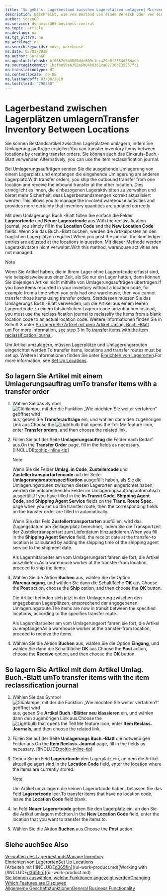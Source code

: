 ```yaml
---
title: "So geht's: Lagerbestand zwischen Lagerplätzen umlagern| Microsoft Docs"
description: Beschreibt, wie vom Bestand von einem Bereich oder von einem Lager an einen anderen Ort umgebucht wird, entweder mit dem Umlagerungs Buch.-Blatt mit oder den Umlagerungsaufträgen.
author: SorenGP
ms.service: dynamics365-business-central
ms.topic: article
ms.devlang: na
ms.tgt_pltfrm: na
ms.workload: na
ms.search.keywords: move, warehouse
ms.date: 03/01/2019
ms.author: SorenGP
ms.openlocfilehash: bf0687d5b3000dde609c1eca29a0f2534d384ada
ms.sourcegitcommit: 1bcfaa99ea302e6b84b8361ca02730b135557fc1
ms.translationtype: HT
ms.contentlocale: de-DE
ms.lasthandoff: 03/08/2019
ms.locfileid: "798380"
---
```

# <a name="transfer-inventory-between-locations"></a><span data-ttu-id="5e291-103">Lagerbestand zwischen Lagerplätzen umlagern</span><span class="sxs-lookup"><span data-stu-id="5e291-103">Transfer Inventory Between Locations</span></span>
<span data-ttu-id="5e291-104">Sie können Bestandsartikel zwischen Lagerplätzen umlagern, indem Sie Umlagerungsaufträge erstellen.</span><span class="sxs-lookup"><span data-stu-id="5e291-104">You can transfer inventory items between locations by creating transfer orders.</span></span> <span data-ttu-id="5e291-105">Sie können auch das Einkaufs-Buch.-Blatt verwenden.</span><span class="sxs-lookup"><span data-stu-id="5e291-105">Alternatively, you can use the item reclassification journal.</span></span>

<span data-ttu-id="5e291-106">Bei Umlagerungsaufträgen senden Sie die ausgehende Umlagerung von einem Lagerplatz und empfangen die eingehende Umlagerung am anderen Lagerplatz.</span><span class="sxs-lookup"><span data-stu-id="5e291-106">With transfer orders, you ship the outbound transfer from one location and receive the inbound transfer at the other location.</span></span> <span data-ttu-id="5e291-107">Dies ermöglicht es Ihnen, die einbezogenen Lageraktivitäten zu verwalten und bietet mehr Sicherheit, dass Lagerbestandsmengen korrekt aktualisiert werden.</span><span class="sxs-lookup"><span data-stu-id="5e291-107">This allows you to manage the involved warehouse activities and provides more certainty that inventory quantities are updated correctly.</span></span>

<span data-ttu-id="5e291-108">Mit dem Umlagerungs Buch.-Blatt füllen Sie einfach die Felder **Lagerortcode** und **Neuer Lagerortcode** aus.</span><span class="sxs-lookup"><span data-stu-id="5e291-108">With the reclassification journal, you simply fill in the **Location Code** and the **New Location Code** fields.</span></span> <span data-ttu-id="5e291-109">Wenn Sie das Buch.-Blatt buchen, werden die Artikelposten an den fraglichen Lagerplätzen reguliert.</span><span class="sxs-lookup"><span data-stu-id="5e291-109">When you post the journal, the item ledger entries are adjusted at the locations in question.</span></span> <span data-ttu-id="5e291-110">Mit dieser Methode werden Lageraktivitäten nicht verwaltet.</span><span class="sxs-lookup"><span data-stu-id="5e291-110">With this method, warehouse activities are not managed.</span></span>

> [!NOTE]  
>   <span data-ttu-id="5e291-111">Wenn Sie Artikel haben, die in Ihrem Lager ohne Lagerortcode erfasst sind, wie beispielsweise aus einer Zeit, als Sie nur ein Lager hatten, dann können Sie diejenigen Artikel nicht mithilfe von Umlagerungsaufträgen übertragen.</span><span class="sxs-lookup"><span data-stu-id="5e291-111">If you have items recorded in your inventory without a location code, for example from a time when you only had one warehouse, then you cannot transfer those items using transfer orders.</span></span> <span data-ttu-id="5e291-112">Stattdessen müssen Sie das Umlagerungs Buch.-Blatt verwenden, um die Artikel aus einem leeren Lagerortcode zu einem tatsächlichen Lagerortcode umzubuchen.</span><span class="sxs-lookup"><span data-stu-id="5e291-112">Instead, you must use the reclassification journal to reclassify the items from a blank location code to an actual location code.</span></span>  <span data-ttu-id="5e291-113">Weitere Informationen finden Sie in Schritt 3 unter [So lagern Sie Artikel mit dem Artikel Umlag. Buch.-Blatt um](inventory-how-transfer-between-locations.md#to-transfer-items-with-the-item-reclassification-journal).</span><span class="sxs-lookup"><span data-stu-id="5e291-113">For more information, see step 3 in [To transfer items with the item reclassification journal](inventory-how-transfer-between-locations.md#to-transfer-items-with-the-item-reclassification-journal).</span></span>

<span data-ttu-id="5e291-114">Um Artikel umzulagern, müssen Lagerplätze und Umlagerungsrouten eingerichtet werden.</span><span class="sxs-lookup"><span data-stu-id="5e291-114">To transfer items, locations and transfer routes must be set up.</span></span> <span data-ttu-id="5e291-115">Weitere Informationen finden Sie unter [Einrichten von Lagerorten](inventory-how-setup-locations.md).</span><span class="sxs-lookup"><span data-stu-id="5e291-115">For more information, see [Set Up Locations](inventory-how-setup-locations.md).</span></span>

## <a name="to-transfer-items-with-a-transfer-order"></a><span data-ttu-id="5e291-116">So lagern Sie Artikel mit einem Umlagerungsauftrag um</span><span class="sxs-lookup"><span data-stu-id="5e291-116">To transfer items with a transfer order</span></span>
1. <span data-ttu-id="5e291-117">Wählen Sie das Symbol ![Glühlampe, mit der die Funktion „Wie möchten Sie weiter verfahren“ geöffnet wird](media/ui-search/search_small.png "Wie möchten Sie weiter verfahren?") aus, geben Sie **Transferaufträge** ein, und wählen dann den zugehörigen Link aus.</span><span class="sxs-lookup"><span data-stu-id="5e291-117">Choose the ![Lightbulb that opens the Tell Me feature](media/ui-search/search_small.png "Tell me what you want to do") icon, enter **Transfer orders**, and then choose the related link.</span></span>
2. <span data-ttu-id="5e291-118">Füllen Sie auf der Seite **Umlagerungsauftrag** die Felder nach Bedarf aus.</span><span class="sxs-lookup"><span data-stu-id="5e291-118">On the **Transfer Order** page, fill in the fields as necessary.</span></span> [!INCLUDE[tooltip-inline-tip](includes/tooltip-inline-tip_md.md)]

    > [!NOTE]  
    >   <span data-ttu-id="5e291-119">Wenn Sie die Felder **Umlag. in Code**, **Zustellercode** und **Zustellertransportartencode** auf der Seite **Umlagerungsroutenspezifikation** ausgefüllt haben, als Sie die Umlagerungsrouten zwischen diesen Lagerorten eingerichtet haben, werden die entsprechenden Felder im Umlagerungsauftrag automatisch ausgefüllt.</span><span class="sxs-lookup"><span data-stu-id="5e291-119">If you have filled in the **In-Transit Code**, **Shipping Agent Code**, and **Shipping Agent Service** fields on the **Trans. Route Spec.** page when you set up the transfer route, then the corresponding fields on the transfer order are filled in automatically.</span></span>

    <span data-ttu-id="5e291-120">Wenn Sie das Feld **Zustellertransportarten** ausfüllen, wird das Zugangsdatum am Ziellagerplatz berechnet, indem Sie die Transportzeit der Zustellertransportart zum Lieferdatum hinzuaddieren.</span><span class="sxs-lookup"><span data-stu-id="5e291-120">When you fill in the **Shipping Agent Service** field, the receipt date at the transfer-to location is calculated by adding the shipping time of the shipping agent service to the shipment date.</span></span>

    <span data-ttu-id="5e291-121">Als Lagermitarbeiter am vom Umlagerungsort fahren sie fort, die Artikel auszuliefern.</span><span class="sxs-lookup"><span data-stu-id="5e291-121">As a warehouse worker at the transfer-from location, proceed to ship the items.</span></span>
3. <span data-ttu-id="5e291-122">Wählen Sie die Aktion **Buchen** aus, wählen Sie die Option **Warenausgang**, und wählen Sie dann die Schaltfläche **OK** aus.</span><span class="sxs-lookup"><span data-stu-id="5e291-122">Choose the **Post** action, choose the **Ship** option, and then choose the **OK** button.</span></span>

    <span data-ttu-id="5e291-123">Die Artikel befinden sich jetzt in der Umlagerung zwischen den angegebenen Lagerplätzen, entsprechend der angegebenen Umlagerungsroute.</span><span class="sxs-lookup"><span data-stu-id="5e291-123">The items are now in transit between the specified locations, according to the specifies transfer route.</span></span>

    <span data-ttu-id="5e291-124">Als Lagermitarbeiter am vom Umlagerungsort fahren sie fort, die Artikel zu empfangen</span><span class="sxs-lookup"><span data-stu-id="5e291-124">As a warehouse worker at the transfer-from location, proceed to receive the items.</span></span>
4. <span data-ttu-id="5e291-125">Wählen Sie die Aktion **Buchen** aus, wählen Sie die Option **Eingang**, und wählen Sie dann die Schaltfläche **OK** aus.</span><span class="sxs-lookup"><span data-stu-id="5e291-125">Choose the **Post** action, choose the **Receive** option, and then choose the **OK** button.</span></span>

## <a name="to-transfer-items-with-the-item-reclassification-journal"></a><span data-ttu-id="5e291-126">So lagern Sie Artikel mit dem Artikel Umlag. Buch.-Blatt um</span><span class="sxs-lookup"><span data-stu-id="5e291-126">To transfer items with the item reclassification journal</span></span>
1. <span data-ttu-id="5e291-127">Wählen Sie das Symbol ![Glühlampe, mit der die Funktion „Wie möchten Sie weiter verfahren?“ geöffnet wird](media/ui-search/search_small.png "Wie möchten Sie weiter verfahren?") aus, geben Sie **Artikel Buch.-Blätter neu klassieren** ein, und wählen dann den zugehörigen Link aus.</span><span class="sxs-lookup"><span data-stu-id="5e291-127">Choose the ![Lightbulb that opens the Tell Me feature](media/ui-search/search_small.png "Tell me what you want to do") icon, enter **Item Reclass. Journals**, and then choose the related link.</span></span>
2. <span data-ttu-id="5e291-128">Füllen Sie auf der Seite **Umlagerungs Buch.-Blatt** die notwendigen Felder aus.</span><span class="sxs-lookup"><span data-stu-id="5e291-128">On the **Item Reclass. Journal** page, fill in the fields as necessary.</span></span> [!INCLUDE[tooltip-inline-tip](includes/tooltip-inline-tip_md.md)]
3. <span data-ttu-id="5e291-129">Geben Sie im Feld **Lagerortcode** den Lagerplatz ein, an dem die Artikel aktuell gelagert sind.</span><span class="sxs-lookup"><span data-stu-id="5e291-129">In the **Location Code** field, enter the location where the items are currently stored.</span></span>

    > [!NOTE]  
    >   <span data-ttu-id="5e291-130">Um Artikel umzulagern die keinen Lagerortcode haben, belassen Sie das Feld **Lagerortcode** leer.</span><span class="sxs-lookup"><span data-stu-id="5e291-130">To transfer items that have no location code, leave the **Location Code** field blank.</span></span>
4. <span data-ttu-id="5e291-131">Im Feld **Neuer Lagerortcode** geben Sie den Lagerplatz ein, an den Sie die Artikel umlagern möchten.</span><span class="sxs-lookup"><span data-stu-id="5e291-131">In the **New Location Code** field, enter the location that you want to transfer the items to.</span></span>
5. <span data-ttu-id="5e291-132">Wählen Sie die Aktion **Buchen** aus.</span><span class="sxs-lookup"><span data-stu-id="5e291-132">Choose the **Post** action.</span></span>

## <a name="see-also"></a><span data-ttu-id="5e291-133">Siehe auch</span><span class="sxs-lookup"><span data-stu-id="5e291-133">See Also</span></span>
[<span data-ttu-id="5e291-134">Verwalten des Lagerbestands</span><span class="sxs-lookup"><span data-stu-id="5e291-134">Manage Inventory</span></span>](inventory-manage-inventory.md)  
[<span data-ttu-id="5e291-135">Einrichten von Lagerorten</span><span class="sxs-lookup"><span data-stu-id="5e291-135">Set Up Locations</span></span>](inventory-how-setup-locations.md)  
<span data-ttu-id="5e291-136">[Arbeiten mit [!INCLUDE[d365fin](includes/d365fin_md.md)]](ui-work-product.md)</span><span class="sxs-lookup"><span data-stu-id="5e291-136">[Working with [!INCLUDE[d365fin](includes/d365fin_md.md)]](ui-work-product.md)</span></span>  
[<span data-ttu-id="5e291-137">Sie können auswählen, welche Funktionen angezeigt werden</span><span class="sxs-lookup"><span data-stu-id="5e291-137">Changing Which Features are Displayed</span></span>](ui-experiences.md)  
[<span data-ttu-id="5e291-138">Allgemeine Geschäftsfunktionen</span><span class="sxs-lookup"><span data-stu-id="5e291-138">General Business Functionality</span></span>](ui-across-business-areas.md)
